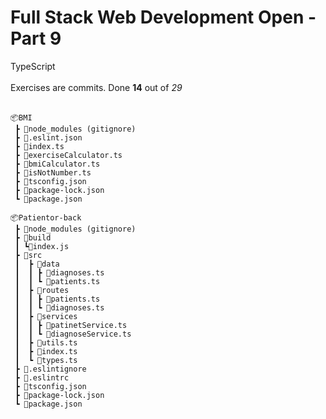 <h1>Full Stack Web Development Open - Part 9</h1>

TypeScript</br></br>
Exercises are commits. Done **14** out of _29_
</br></br>

```
📦BMI
 ┣ 📂node_modules (gitignore)
 ┣ 📜.eslint.json
 ┣ 📜index.ts
 ┣ 📜exerciseCalculator.ts
 ┣ 📜bmiCalculator.ts
 ┣ 📜isNotNumber.ts
 ┣ 📜tsconfig.json
 ┣ 📜package-lock.json
 ┗ 📜package.json
```

```
📦Patientor-back
 ┣ 📂node_modules (gitignore)
 ┣ 📂build
 ┃ ┗📜index.js
 ┣ 📂src
 ┃  ┣ 📂data
 ┃  ┃ ┣ 📜diagnoses.ts
 ┃  ┃ ┗ 📜patients.ts
 ┃  ┣ 📂routes
 ┃  ┃ ┣ 📜patients.ts
 ┃  ┃ ┗ 📜diagnoses.ts
 ┃  ┣ 📂services
 ┃  ┃ ┣ 📜patinetService.ts
 ┃  ┃ ┗ 📜diagnoseService.ts
 ┃  ┣ 📜utils.ts
 ┃  ┣ 📜index.ts
 ┃  ┗ 📜types.ts
 ┣ 📜.eslintignore
 ┣ 📜.eslintrc
 ┣ 📜tsconfig.json
 ┣ 📜package-lock.json
 ┗ 📜package.json
```